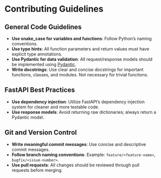 # Contributing Guidelines

## General Code Guidelines
- **Use snake_case for variables and functions**: Follow Python’s naming conventions.
- **Use type hints**: All function parameters and return values must have explicit type annotations.
- **Use Pydantic for data validation**: All request/response models should be implemented using [Pydantic](https://docs.pydantic.dev/latest/).
- **Write docstrings**: Use clear and concise docstrings for important functions, classes, and modules. Not necessary for trivial functions.

## FastAPI Best Practices
- **Use dependency injection**: Utilize FastAPI’s dependency injection system for cleaner and more testable code.
- **Use response models**: Avoid returning raw dictionaries; always return a Pydantic model.

## Git and Version Control
- **Write meaningful commit messages**: Use concise and descriptive commit messages.
- **Follow branch naming conventions**: Example: `feature/<feature-name>`, `bugfix/<issue-number>`.
- **Use pull requests**: All changes should be reviewed through pull requests before merging.
